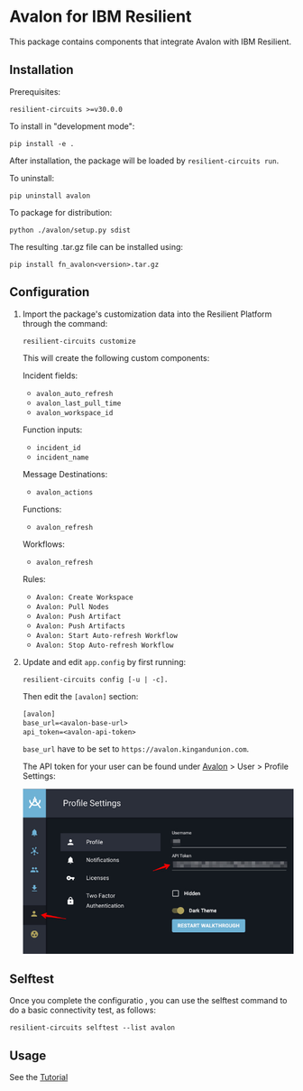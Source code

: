 # Avalon for IBM Resilient

This package contains components that integrate Avalon with IBM Resilient. 

## Installation

Prerequisites:

```
resilient-circuits >=v30.0.0
```

To install in "development mode":

```
pip install -e .
```

After installation, the package will be loaded by `resilient-circuits run`.

To uninstall:

```
pip uninstall avalon
```

To package for distribution:

```
python ./avalon/setup.py sdist
```

The resulting .tar.gz file can be installed using:

```
pip install fn_avalon<version>.tar.gz
```

## Configuration

1. Import the package's customization data into the Resilient Platform through the command:

	```
	resilient-circuits customize
	```
	
	This will create the following custom components:        
	
    Incident fields:
    
    * `avalon_auto_refresh`
    * `avalon_last_pull_time`
    * `avalon_workspace_id`
    
    Function inputs:
    
    * `incident_id`
    * `incident_name`
    
    Message Destinations:
    
    * `avalon_actions`
    
    Functions:
    
    * `avalon_refresh`
    
    Workflows:
    
    * `avalon_refresh`
    
    Rules:
    
    * `Avalon: Create Workspace`
    * `Avalon: Pull Nodes`
    * `Avalon: Push Artifact`
    * `Avalon: Push Artifacts`
    * `Avalon: Start Auto-refresh Workflow`
    * `Avalon: Stop Auto-refresh Workflow`
    
2. Update and edit `app.config` by first running:

	```
	resilient-circuits config [-u | -c]. 
	```
		
	Then edit the `[avalon]` section:
	
	```
	[avalon]
	base_url=<avalon-base-url>
	api_token=<avalon-api-token>
	```
	
	`base_url` have to be set to `https://avalon.kingandunion.com`. 
	
	The API token for your user can be found under [Avalon](https://avalon.kingandunion.com) > User > Profile Settings:
	
	![profile-settings](./doc/screenshots/01-profile-settings.jpg)     

## Selftest

Once you complete the configuratio , you can use the selftest command to do a basic connectivity test, as follows:

```
resilient-circuits selftest --list avalon
```

## Usage

See the [Tutorial](./doc/tutorial.md)
